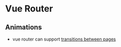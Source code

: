 # Vue Router

## Animations

- vue router can support [transitions between pages](https://markus.oberlehner.net/blog/vue-router-page-transitions/#basic-fade-transition)
